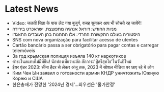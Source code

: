 # Latest News
-  Video: जलती चिता के पास लेट गया बुजुर्ग, वजह सुनकर आप भी सोचते रह जायेंगे!
-  מניות החודש: דוראל אנרגיה מתפוצצת, ישראכרט בירידה
-  היסטוריה בעולם התקשורת החרדי: אלו התחנות בהן העובדים התאגדו
-  SNS com nova organização para facilitar acesso de utentes
-  Cartão bancário passa a ser obrigatório para pagar contas e carregar telemóveis
-  За год крымская полиция изъяла 140 кг наркотиков
-  คำชะโนดแทบไม่มีที่ยืน! นักท่องเที่ยวทะลัก สักการะ'ปู่ศรีสุทโธ'ในวันปีใหม่
-  ईयर एंडर 2023: सीमा हैदर से लेकर अंजू तक, 2023 में सोशल मीडिया पर छाए रहे ये लोग
-  Ким Чен Ын заявил о готовности армии КНДР уничтожить Южную Корею и США
-  한은총재가 전망한 '2024년 경제'...최우선은 '물가안정'
